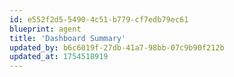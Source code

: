 ```yaml
---
id: e552f2d5-5490-4c51-b779-cf7edb79ec61
blueprint: agent
title: 'Dashboard Summary'
updated_by: b6c6019f-27db-41a7-98bb-07c9b90f212b
updated_at: 1754518919
---
```

